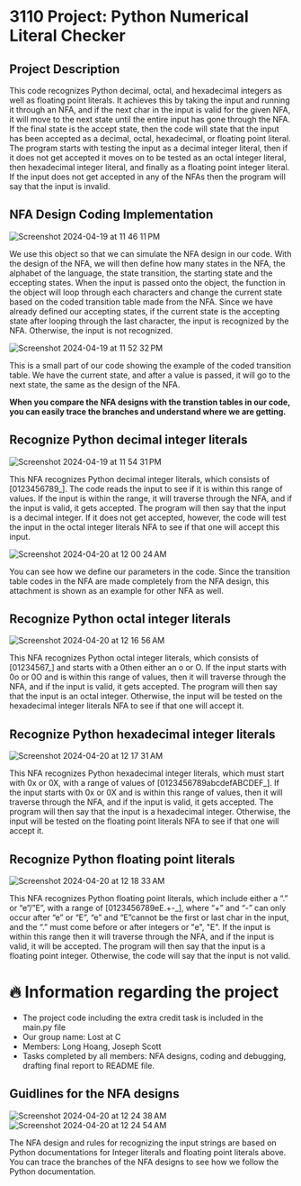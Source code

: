 # 3110 Project: Python Numerical Literal Checker

## Project Description

This code recognizes Python decimal, octal, and hexadecimal integers as well as floating point literals. It achieves this by taking the input and running it through an NFA, and if the next char in the input is valid for the given NFA, it will move to the next state until the entire input has gone through the NFA. If the final state is the accept state, then the code will state that the input has been accepted as a decimal, octal, hexadecimal, or floating point literal. The program starts with testing the input as a decimal integer literal, then if it does not get accepted it moves on to be tested as an octal integer literal, then hexadecimal integer literal, and finally as a floating point integer literal. If the input does not get accepted in any of the NFAs then the program will say that the input is invalid.

## NFA Design Coding Implementation 

![Screenshot 2024-04-19 at 11 46 11 PM](https://github.com/longhoag/3110-Project/assets/99232763/ee45caf6-6854-40ca-976e-b77e93298de2)

We use this object so that we can simulate the NFA design in our code. With the design of the NFA, we will then define how many states in the NFA, the alphabet of the language, the state transition, the starting state and the eccepting states. When the input is passed onto the object, the function in the object will loop through each characters and change the current state based on the coded transition table made from the NFA. Since we have already defined our accepting states, if the current state is the accepting state after looping through the last character, the input is recognized by the NFA. Otherwise, the input is not recognized.

![Screenshot 2024-04-19 at 11 52 32 PM](https://github.com/longhoag/3110-Project/assets/99232763/cd45ef99-b373-4b09-b9da-43ff9db22990)

This is a small part of our code showing the example of the coded transition table. We have the current state, and after a value is passed, it will go to the next state, the same as the design of the NFA.

**When you compare the NFA designs with the transtion tables in our code, you can easily trace the branches and understand where we are getting.**

## Recognize Python decimal integer literals

![Screenshot 2024-04-19 at 11 54 31 PM](https://github.com/longhoag/3110-Project/assets/99232763/9a5f7c64-397c-46e6-ac07-b8cacd7f94a0)

This NFA recognizes Python decimal integer literals, which consists of [0123456789_]. The code reads the input to see if it is within this range of values. If the input is within the range, it will traverse through the NFA, and if the input is valid, it gets accepted. The program will then say that the input is a decimal integer. If it does not get accepted, however, the code will test the input in the octal integer literals NFA to see if that one will accept this input.

![Screenshot 2024-04-20 at 12 00 24 AM](https://github.com/longhoag/3110-Project/assets/99232763/65693d90-964a-4189-8612-b45b601be1af)

You can see how we define our parameters in the code. Since the transition table codes in the NFA are made completely from the NFA design, this attachment is shown as an example for other NFA as well.  

## Recognize Python octal integer literals

![Screenshot 2024-04-20 at 12 16 56 AM](https://github.com/longhoag/3110-Project/assets/99232763/6034484b-fc59-490f-a73d-f843301375f7)

This NFA recognizes Python octal integer literals, which consists of [01234567_] and starts with a 0then either an o or O. If the input starts with 0o or 0O and is within this range of values, then it will traverse through the NFA, and if the input is valid, it gets accepted. The program will then say that the input is an octal integer. Otherwise, the input will be tested on the hexadecimal integer literals NFA to see if that one will accept it.

## Recognize Python hexadecimal integer literals

![Screenshot 2024-04-20 at 12 17 31 AM](https://github.com/longhoag/3110-Project/assets/99232763/556e31eb-baa4-42a2-a7ce-4b947926b89f)

This NFA recognizes Python hexadecimal integer literals, which must start with 0x or 0X, with a range of values of [0123456789abcdefABCDEF_]. If the input starts with 0x or 0X and is within this range of values, then it will traverse through the NFA, and if the input is valid, it gets accepted. The program will then say that the input is a hexadecimal integer. Otherwise, the input will be tested on the floating point literals NFA to see if that one will accept it.

## Recognize Python floating point literals

![Screenshot 2024-04-20 at 12 18 33 AM](https://github.com/longhoag/3110-Project/assets/99232763/b77bb10d-abdf-41e2-a15f-4fbabdee8dac)

This NFA recognizes Python floating point literals, which include either a “.” or “e”/”E”, with a range of [0123456789eE.+-_], where “+” and “-” can only occur after “e” or “E”, “e” and “E”cannot be the first or last char in the input, and the “.” must come before or after integers or "e", "E". If the input is within this range then it will traverse through the NFA, and if the input is valid, it will be accepted. The program will then say that the input is a floating point integer. Otherwise, the code will say that the input is not valid.

# 🔥 Information regarding the project

- The project code including the extra credit task is included in the main.py file
- Our group name: Lost at C
- Members: Long Hoang, Joseph Scott
- Tasks completed by all members: NFA designs, coding and debugging, drafting final report to README file.


## Guidlines for the NFA designs

![Screenshot 2024-04-20 at 12 24 38 AM](https://github.com/longhoag/3110-Project/assets/99232763/c9090a84-d427-46b0-b8f8-2c82a518d2ec)
![Screenshot 2024-04-20 at 12 24 54 AM](https://github.com/longhoag/3110-Project/assets/99232763/8d92d97b-cb37-4b2d-8c9f-8bcc0e240e63)

The NFA design and rules for recognizing the input strings are based on Python documentations for Integer literals and floating point literals above. You can trace the branches of the NFA designs to see how we follow the Python documentation.
